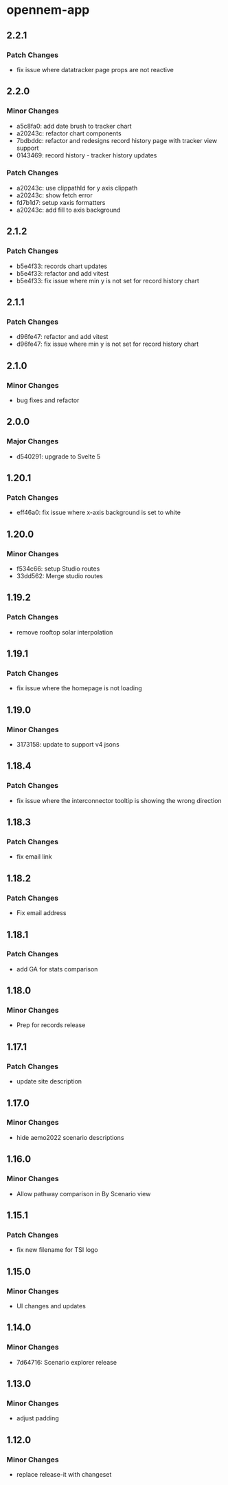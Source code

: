 # opennem-app

## 2.2.1

### Patch Changes

- fix issue where datatracker page props are not reactive

## 2.2.0

### Minor Changes

- a5c8fa0: add date brush to tracker chart
- a20243c: refactor chart components
- 7bdbddc: refactor and redesigns record history page with tracker view support
- 0143469: record history - tracker history updates

### Patch Changes

- a20243c: use clippathId for y axis clippath
- a20243c: show fetch error
- fd7b1d7: setup xaxis formatters
- a20243c: add fill to axis background

## 2.1.2

### Patch Changes

- b5e4f33: records chart updates
- b5e4f33: refactor and add vitest
- b5e4f33: fix issue where min y is not set for record history chart

## 2.1.1

### Patch Changes

- d96fe47: refactor and add vitest
- d96fe47: fix issue where min y is not set for record history chart

## 2.1.0

### Minor Changes

- bug fixes and refactor

## 2.0.0

### Major Changes

- d540291: upgrade to Svelte 5

## 1.20.1

### Patch Changes

- eff46a0: fix issue where x-axis background is set to white

## 1.20.0

### Minor Changes

- f534c66: setup Studio routes
- 33dd562: Merge studio routes

## 1.19.2

### Patch Changes

- remove rooftop solar interpolation

## 1.19.1

### Patch Changes

- fix issue where the homepage is not loading

## 1.19.0

### Minor Changes

- 3173158: update to support v4 jsons

## 1.18.4

### Patch Changes

- fix issue where the interconnector tooltip is showing the wrong direction

## 1.18.3

### Patch Changes

- fix email link

## 1.18.2

### Patch Changes

- Fix email address

## 1.18.1

### Patch Changes

- add GA for stats comparison

## 1.18.0

### Minor Changes

- Prep for records release

## 1.17.1

### Patch Changes

- update site description

## 1.17.0

### Minor Changes

- hide aemo2022 scenario descriptions

## 1.16.0

### Minor Changes

- Allow pathway comparison in By Scenario view

## 1.15.1

### Patch Changes

- fix new filename for TSI logo

## 1.15.0

### Minor Changes

- UI changes and updates

## 1.14.0

### Minor Changes

- 7d64716: Scenario explorer release

## 1.13.0

### Minor Changes

- adjust padding

## 1.12.0

### Minor Changes

- replace release-it with changeset
